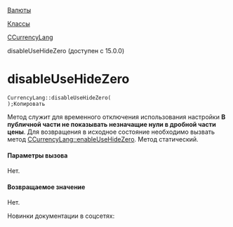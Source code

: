 [Валюты](/api_help/currency/index.php)

[Классы](/api_help/currency/developer/index.php)

[CCurrencyLang](/api_help/currency/developer/ccurrencylang/index.php)

disableUseHideZero (доступен с 15.0.0)

disableUseHideZero
==================

```
CurrencyLang::disableUseHideZero(
);Копировать
```

Метод служит для временного отключения использования настройки **В публичной части не показывать незначащие нули в дробной части цены**. Для возвращения в исходное состояние необходимо вызвать метод [CCurrencyLang::enableUseHideZero](/api_help/currency/developer/ccurrencylang/enableusehidezero.php). Метод статический.

#### Параметры вызова

Нет.

#### Возвращаемое значение

Нет.

Новинки документации в соцсетях: